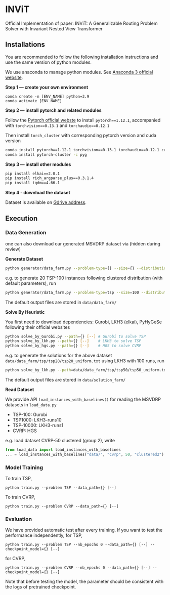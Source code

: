 # INViT
Official Implementation of paper: INViT: A Generalizable Routing Problem Solver with Invariant Nested View Transformer

## Installations

You are recommended to follow the following installation instructions and use the same version of python modules.

We use anaconda to manage python modules. See [Anaconda 3 official website](https://www.anaconda.com/download/).

**Step 1 — create your own environment**

```
conda create -n [ENV_NAME] python=3.9
conda activate [ENV_NAME]
```

**Step 2 — install pytorch and related modules**

Follow the [Pytorch official webste](https://pytorch.org/get-started/previous-versions/) to install `pytorch==1.12.1`, accompanied with `torchvision==0.13.1` and `torchaudio==0.12.1`

Then install `torch_cluster` with corresponding pytorch version and cuda version

```bash
conda install pytorch==1.12.1 torchvision==0.13.1 torchaudio==0.12.1 cudatoolkit=11.3 -c pytorch
conda install pytorch-cluster -c pyg
```

**Step 3 — install other modules**

```bash
pip install elkai==2.0.1
pip install rich_argparse_plus==0.3.1.4
pip install tqdm==4.66.1
```

**Step 4 - download the dataset**

Dataset is available on [Gdrive address](https://drive.google.com/uc?id=1meYCOULaX_ckosg46Bv1rK8f5sbxMHHV&export=download).


## Execution

### Data Generation

one can also download our generated MSVDRP dataset via (hidden during review)

**Generate Dataset**

```bash
python generator/data_farm.py --problem-type={} --size={} --distribution={} --num={} [--]
```

e.g. to generate 20 TSP-100 instances following clustered distribution (with default parameters), run

```bash
python generator/data_farm.py --problem-type=tsp --size=100 --distribution=clustered --num=20
```

The default output files are stored in `data/data_farm/`

**Solve By Heuristic**

You first need to download dependencies: Gurobi, LKH3 (elkai), PyHyGeSe following their official websites

```bash
python solve_by_Gurobi.py --path={} [--] # Gurobi to solve TSP
python solve_by_lkh.py --path={} [--]    # LKH3 to solve TSP
python solve_by_hgs.py --path={} [--]    # HGS to solve CVRP
```

e.g. to generate the solutions for the above dataset `data/data_farm/tsp/tsp20/tsp20_uniform.txt` using LKH3 with 100 runs, run

```bash
python solve_by_lkh.py --path=data/data_farm/tsp/tsp50/tsp50_uniform.txt --runs=100
```

The default output files are stored in `data/solution_farm/`

**Read Dataset**

We provide API `load_instances_with_baselines()` for reading the MSVDRP datasets in `load_data.py`

- TSP-100: Gurobi
- TSP1000: LKH3-runs10
- TSP-10000: LKH3-runs1
- CVRP: HGS

e.g. load dataset CVRP-50 clustered (group 2), write

```python
from load_data import load_instances_with_baselines
... = load_instances_with_baselines("data/", "cvrp", 50, "clustered2")
```

### Model Training

To train TSP,

```
python train.py --problem TSP --data_path={} [--]
```

To train CVRP,

```
python train.py --problem CVRP --data_path={} [--]
```

### Evaluation

We have provided automatic test after every training. If you want to test the performance independently, for TSP,

```
python train.py --problem TSP --nb_epochs 0 --data_path={} [--] --checkpoint_model={} [--] 
```

for CVRP,

```
python train.py --problem CVRP --nb_epochs 0 --data_path={} [--] --checkpoint_model={} [--] 
```

Note that before testing the model, the parameter should be consistent with the logs of pretrained checkpoint.

